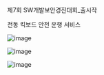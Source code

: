 제7회 SW개발보안경진대회_출시작

전동 킥보드 안전 운행 서비스


![image](https://user-images.githubusercontent.com/45021096/101444432-d6e76800-3962-11eb-83ab-f941a8ef4d2e.png)



![image](https://user-images.githubusercontent.com/45021096/101444510-f8485400-3962-11eb-845f-f3de01ba87cd.png)



![image](https://user-images.githubusercontent.com/45021096/101444315-94259000-3962-11eb-8c3d-a4d78bf54aed.png)
